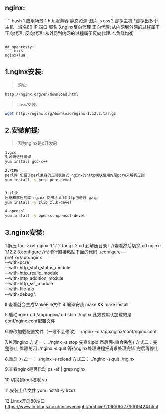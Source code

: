 ## nginx:
  ``` bash
  1.应用场景
  1.http服务器
  静态资源 图片 js css
  2.虚拟主机
  *虚拟出多个主机，域名80
  IP
  端口
  域名
  3.nginx反向代理
  正向代理:
  从内网到外网的过程属于正向代理.
  反向代理:
  从外网到内网的过程属于反向代理.
  4.负载均衡
```

## openresty:
``` bash
nginx+lua
```

## 1.nginx安装:
> 网址:
``` bash
http://nginx.org/en/download.html
```
> linux安装:
``` bash
wget http://nginx.org/download/nginx-1.12.2.tar.gz
```

## 2.安装前提:
> 因为nginx是c开发的

``` bash
1.gcc
对源码进行编译
yum install gcc-c++

2.PCRE
perl库 包括了perl兼容的正则表达式 nginx的http模块使用的是pcre来解析正则
yum install -y pcre pcre-devel


3.zlib
压缩和解压的库 nginx 使用zlib对http包进行 gzip
yum install -y zlib zlib-devel

4.openssl
yum install -y openssl openssl-devel
```

## 3.nginx安装:
1.解压
tar -zxvf nginx-1.12.2.tar.gz
2.cd 到解压目录
ll     //查看然后切换
cd nginx-1.12.2
3.configure  //命令行直接粘贴下面的代码
./configure --prefix=/app/nginx \
--with-pcre \
--with-http_stub_status_module \
--with-http_realip_module \
--with-http_addition_module \
--with-http_ssl_module \
--with-file-aio \
--with-debug \

ll  查看就会生成MakeFile文件
4.编译安装
make && make install

5.启动nginx
cd /app/nginx/
cd sbin
./nginx
此方式默认加载的是conf/nginx.conf配置文件

6.修改加载配置文件（一般不会修改）
./nginx -c /app/nginx/conf/nginx.conf

7.关闭nginx
方式一：
./nginx -s stop
先查出pid 然后再kill(会丢包)
方式二：完整停止 优雅关闭
./nginx -s quit
等待nginx处理进程把请求处理完毕 完后再停止

8.重启
方式一：
./nginx -s reload
方式二：
./nginx -s quit
./nginx

9.查看nginx是否启动
ps -ef | grep nginx 

10.切换到root权限
su

11.安装上传文件
yum install -y lrzsz

12.Linux开启80端口
https://www.cnblogs.com/cnsevennight/archive/2016/06/27/5619424.html
